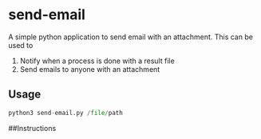 # send-email
A simple python application to send email with an attachment. This can be used to
1. Notify when a process is done with a result file
2. Send emails to anyone with an attachment

## Usage
```python
python3 send-email.py /file/path
```
##Instructions

